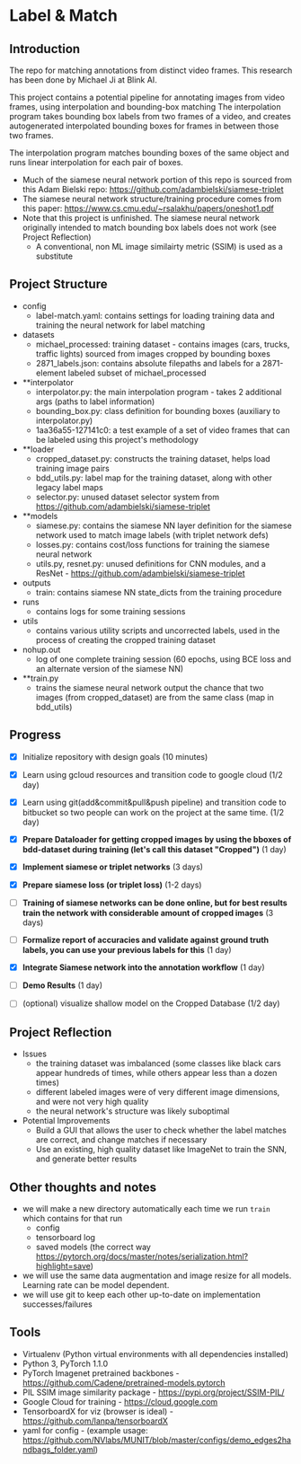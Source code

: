 # Label & Match

## Introduction

The repo for matching annotations from distinct video frames. This research has been done by Michael Ji at Blink AI.

This project contains a potential pipeline for annotating images from video frames, using interpolation and bounding-box matching
The interpolation program takes bounding box labels from two frames of a video, and creates autogenerated interpolated bounding boxes for
frames in between those two frames.

The interpolation program matches bounding boxes of the same object and runs linear interpolation for each pair of boxes.

* Much of the siamese neural network portion of this repo is sourced from this Adam Bielski repo: https://github.com/adambielski/siamese-triplet
* The siamese neural network structure/training procedure comes from this paper: https://www.cs.cmu.edu/~rsalakhu/papers/oneshot1.pdf
* Note that this project is unfinished. The siamese neural network originally intended to match bounding box labels does not work (see Project Reflection)
    * A conventional, non ML image similairty metric (SSIM) is used as a substitute 

## Project Structure

- config 
    - label-match.yaml: contains settings for loading training data and training the neural network for label matching
- datasets
    - michael_processed: training dataset - contains images (cars, trucks, traffic lights) sourced from images cropped by bounding boxes
    - 2871_labels.json: contains absolute filepaths and labels for a 2871-element labeled subset of michael_processed
- **interpolator
    - interpolator.py: the main interpolation program - takes 2 additional args (paths to label information)
    - bounding_box.py: class definition for bounding boxes (auxiliary to interpolator.py)
    - 1aa36a55-127141c0: a test example of a set of video frames that can be labeled using this project's methodology
- **loader
    - cropped_dataset.py: constructs the training dataset, helps load training image pairs
    - bdd_utils.py: label map for the training dataset, along with other legacy label maps
    - selector.py: unused dataset selector system from https://github.com/adambielski/siamese-triplet
- **models
    - siamese.py: contains the siamese NN layer definition for the siamese network used to match image labels (with triplet network defs)
    - losses.py: contains cost/loss functions for training the siamese neural network
    - utils.py, resnet.py: unused definitions for CNN modules, and a ResNet - https://github.com/adambielski/siamese-triplet
- outputs
    - train: contains siamese NN state_dicts from the training procedure
- runs 
    - contains logs for some training sessions
- utils
    - contains various utility scripts and uncorrected labels, used in the process of creating the cropped training dataset
- nohup.out
    - log of one complete training session (60 epochs, using BCE loss and an alternate version of the siamese NN)
- **train.py
    - trains the siamese neural network output the chance that two images (from cropped_dataset) are from the same class (map in bdd_utils)

## Progress

- [X] Initialize repository with design goals (10 minutes)
- [X] Learn using gcloud resources and transition code to google cloud (1/2 day)
- [X] Learn using git(add&commit&pull&push pipeline) and transition code to bitbucket so two people can work on the project at the same time. (1/2 day)
- [X] **Prepare Dataloader for getting cropped images by using the bboxes of bdd-dataset during training (let's call this dataset "Cropped")** (1 day)
- [X] **Implement siamese or triplet networks** (3 days)
- [X] **Prepare siamese loss (or triplet loss)** (1-2 days)
- [ ] **Training of siamese networks can be done online, but for best results train the network with considerable amount of cropped images** (3 days)
- [ ] **Formalize report of accuracies and validate against ground truth labels, you can use your previous labels for this** (1 day)
- [X] **Integrate Siamese network into the annotation workflow** (1 day)
- [ ] **Demo Results** (1 day)
- [ ] (optional) visualize shallow model on the Cropped Database (1/2 day)


## Project Reflection
* Issues
    * the training dataset was imbalanced (some classes like black cars appear hundreds of times, while others appear less than a dozen times)
    * different labeled images were of very different image dimensions, and were not very high quality
    * the neural network's structure was likely suboptimal
* Potential Improvements
    * Build a GUI that allows the user to check whether the label matches are correct, and change matches if necessary
    * Use an existing, high quality dataset like ImageNet to train the SNN, and generate better results


## Other thoughts and notes 
* we will make a new directory automatically each time we run ```train``` which contains for that run
    * config
    * tensorboard log
    * saved models (the correct way https://pytorch.org/docs/master/notes/serialization.html?highlight=save)
* we will use the same data augmentation and image resize for all models. Learning rate can be model dependent.
* we will use git to keep each other up-to-date on implementation successes/failures

## Tools
* Virtualenv (Python virtual environments with all dependencies installed)
* Python 3, PyTorch 1.1.0
* PyTorch Imagenet pretrained backbones - https://github.com/Cadene/pretrained-models.pytorch
* PIL SSIM image similarity package - https://pypi.org/project/SSIM-PIL/
* Google Cloud for training - https://cloud.google.com
* TensorboardX for viz (browser is ideal) - https://github.com/lanpa/tensorboardX
* yaml for config - (example usage: https://github.com/NVlabs/MUNIT/blob/master/configs/demo_edges2handbags_folder.yaml)
